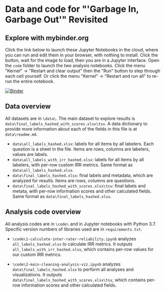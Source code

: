 # Data and code for "'Garbage In, Garbage Out'" Revisited

## Explore with mybinder.org

Click the link below to launch these Jupyter Notebooks in the cloud, where you can run and edit them in your browser, with nothing to install. Click the button, wait for the image to load, then you are in a Jupyter interface. Open the `code` folder to launch the two analysis notebooks. Click the menu "Kernel" -> "Restart and clear output" then the "Run" button to step through each cell yourself. Or click the menu "Kernel" -> "Restart and run all" to re-run the entire notebook.

[![Binder](https://mybinder.org/badge_logo.svg)](https://mybinder.org/v2/gh/staeiou/gigo_qss_2021/HEAD)

## Data overview
All datasets are in `\data\`. The main dataset to explore results is `data\final_labels_hashed_with_scores.xlsx\tsv`. A data dictionary to provide more information about each of the fields in this file is at `data\readme.md`.

- `data\all_labels_hashed.xlsx`: labels for all items by all labelers. Each question is a sheet in the file. Items are rows, columns are labelers, values are labels. 
- `data\all_labels_with_irr_hashed.xlsx`: labels for all items by all labelers, with per-row custom IRR metrics. Same format as `data\all_labels_hashed.xlsx`.
- `data\final_labels_hashed.xlsx`: final labels and metadata, which are analyzed for results. Items are rows, columns are questions.
- `data\final_labels_hashed_with_scores.xlsx\tsv`: final labels and metata, with per-row information scores and other calculated fields. Same format as `data\final_labels_hashed.xlsx`.

## Analysis code overview

All analysis codes are in `\code\` and in Jupyter notebooks with Python 3.7. Specific version numbers of libraries used are in `requirements.txt`. 

- `\code\1-calculate-inter-rater-reliability.ipynb` analyzes `all_labels_hashed.xlsx` to calculate IRR metrics. It outputs `all_labels_with_irr_hashed.xlsx`, which contains per-row values for our custom IRR metrics.

- `\code\2-main-cleaning-analysis-viz.ipynb` analyzes `data\final_labels_hashed.xlsx` to perform all analyses and visualizations. It outputs `data\final_labels_hashed_with_scores.xlsx\tsv`, which contains per-row information scores and other calculated fields. 
